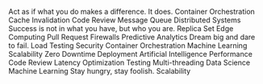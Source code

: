 Act as if what you do makes a difference. It does. Container Orchestration Cache Invalidation Code Review Message Queue Distributed Systems Success is not in what you have, but who you are. Replica Set Edge Computing Pull Request
Firewalls Predictive Analytics Dream big and dare to fail. Load Testing Security Container Orchestration Machine Learning Scalability Zero Downtime Deployment Artificial Intelligence Performance
Code Review Latency Optimization Testing Multi-threading Data Science Machine Learning Stay hungry, stay foolish. Scalability

